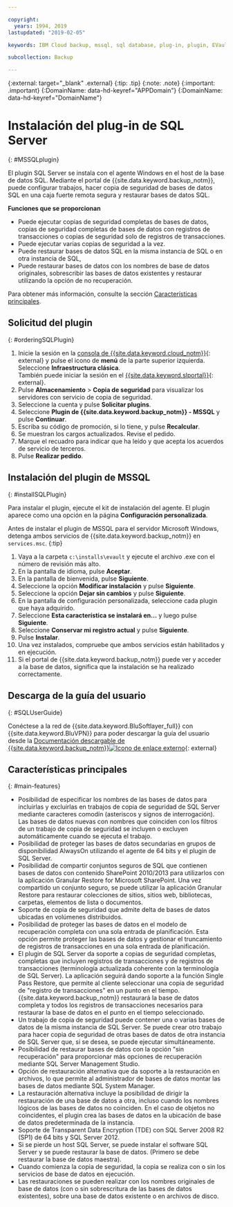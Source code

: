 ```yaml
---

copyright:
  years: 1994, 2019
lastupdated: "2019-02-05"

keywords: IBM Cloud backup, mssql, sql database, plug-in, plugin, EVault, Carbonite, restore SQL

subcollection: Backup

---
```

{:external: target="_blank" .external}
{:tip: .tip}
{:note: .note}
{:important: .important}
{:DomainName: data-hd-keyref="APPDomain"}
{:DomainName: data-hd-keyref="DomainName"}

# Instalación del plug-in de SQL Server
{: #MSSQLplugin}

El plugin SQL Server se instala con el agente Windows en el host de la base de datos SQL. Mediante el portal de {{site.data.keyword.backup_notm}}, puede configurar trabajos, hacer copia de seguridad de bases de datos SQL en una caja fuerte remota segura y restaurar bases de datos SQL.

**Funciones que se proporcionan**

- Puede ejecutar copias de seguridad completas de bases de datos, copias de seguridad completas de bases de datos con registros de transacciones o copias de seguridad solo de registros de transacciones.
- Puede ejecutar varias copias de seguridad a la vez.
- Puede restaurar bases de datos SQL en la misma instancia de SQL o en otra instancia de SQL,
- Puede restaurar bases de datos con los nombres de base de datos originales, sobrescribir las bases de datos existentes y restaurar utilizando la opción de no recuperación.

Para obtener más información, consulte la sección [Características principales](#main-features).

## Solicitud del plugin
{: #orderingSQLPlugin}

1. Inicie la sesión en la [consola de {{site.data.keyword.cloud_notm}}](https://{DomainName}){: external} y pulse el icono de **menú** de la parte superior izquierda. Seleccione **Infraestructura clásica**. <br/>
   También puede iniciar la sesión en el [{{site.data.keyword.slportal}}](https://control.softlayer.com/){: external}.
2. Pulse **Almacenamiento** > **Copia de seguridad** para visualizar los servidores con servicio de copia de seguridad.
3. Seleccione la cuenta y pulse **Solicitar plugins**.
4. Seleccione **Plugin de {{site.data.keyword.backup_notm}} - MSSQL** y pulse **Continuar**.
5. Escriba su código de promoción, si lo tiene, y pulse **Recalcular**.
6. Se muestran los cargos actualizados. Revise el pedido.
7. Marque el recuadro para indicar que ha leído y que acepta los acuerdos de servicio de terceros.
8. Pulse **Realizar pedido**.

## Instalación del plugin de MSSQL
{: #installSQLPlugin}

Para instalar el plugin, ejecute el kit de instalación del agente. El plugin aparece como una opción en la página **Configuración personalizada**.

Antes de instalar el plugin de MSSQL para el servidor Microsoft Windows, detenga ambos servicios de {{site.data.keyword.backup_notm}} en `services.msc`.
{:tip}

1. Vaya a la carpeta `c:\installs\evault` y ejecute el archivo .exe con el número de revisión más alto.
2. En la pantalla de idioma, pulse **Aceptar**.
3. En la pantalla de bienvenida, pulse **Siguiente**.
4. Seleccione la opción **Modificar instalación** y pulse **Siguiente**.
5. Seleccione la opción **Dejar sin cambios** y pulse **Siguiente**.
6. En la pantalla de configuración personalizada, seleccione cada plugin que haya adquirido.
7. Seleccione **Esta característica se instalará en...** y luego pulse **Siguiente**.
8. Seleccione **Conservar mi registro actual** y pulse **Siguiente**.
9. Pulse **Instalar**.
10. Una vez instalados, compruebe que ambos servicios están habilitados y en ejecución.
11. Si el portal de {{site.data.keyword.backup_notm}} puede ver y acceder a la base de datos, significa que la instalación se ha realizado correctamente.

## Descarga de la guía del usuario
{: #SQLUserGuide}

Conéctese a la red de {{site.data.keyword.BluSoftlayer_full}} con {{site.data.keyword.BluVPN}} para poder descargar la guía del usuario desde la [Documentación descargable de {{site.data.keyword.backup_notm}}![Icono de enlace externo](../../icons/launch-glyph.svg "Icono de enlace externo")](http://downloads.service.softlayer.com/evault/Documentation/){: external}

## Características principales
{: #main-features}

- Posibilidad de especificar los nombres de las bases de datos para incluirlas y excluirlas en trabajos de copia de seguridad de SQL Server mediante caracteres comodín (asteriscos y signos de interrogación). Las bases de datos nuevas con nombres que coinciden con los filtros de un trabajo de copia de seguridad se incluyen o excluyen automáticamente cuando se ejecuta el trabajo.
- Posibilidad de proteger las bases de datos secundarias en grupos de disponibilidad AlwaysOn utilizando el agente de 64 bits y el plugin de SQL Server.
- Posibilidad de compartir conjuntos seguros de SQL que contienen bases de datos con contenido SharePoint 2010/2013 para utilizarlos con la aplicación Granular Restore for Microsoft SharePoint. Una vez compartido un conjunto seguro, se puede utilizar la aplicación Granular Restore para restaurar colecciones de sitios, sitios web, bibliotecas, carpetas, elementos de lista o documentos.
- Soporte de copia de seguridad que admite delta de bases de datos ubicadas en volúmenes distribuidos.
- Posibilidad de proteger las bases de datos en el modelo de recuperación completa con una sola entrada de planificación. Esta opción permite proteger las bases de datos y gestionar el truncamiento de registros de transacciones en una sola entrada de planificación.
- El plugin de SQL Server da soporte a copias de seguridad completas, completas que incluyen registros de transacciones y de registros de transacciones (terminología actualizada coherente con la terminología de SQL Server). La aplicación seguirá dando soporte a la función Single Pass Restore, que permite al cliente seleccionar una copia de seguridad de "registro de transacciones" en un punto en el tiempo. {{site.data.keyword.backup_notm}} restaurará la base de datos completa y todos los registros de transacciones necesarios para restaurar la base de datos en el punto en el tiempo seleccionado.
- Un trabajo de copia de seguridad puede contener una o varias bases de datos de la misma instancia de SQL Server. Se puede crear otro trabajo para hacer copia de seguridad de otras bases de datos de otra instancia de SQL Server que, si se desea, se puede ejecutar simultáneamente.
- Posibilidad de restaurar bases de datos con la opción "sin recuperación" para proporcionar más opciones de recuperación mediante SQL Server Management Studio.
- Opción de restauración alternativa que da soporte a la restauración en archivos, lo que permite al administrador de bases de datos montar las bases de datos mediante SQL System Manager.
- La restauración alternativa incluye la posibilidad de dirigir la restauración de una base de datos a otra, incluso cuando los nombres lógicos de las bases de datos no coinciden. En el caso de objetos no coincidentes, el plugin crea las bases de datos en la ubicación de base de datos predeterminada de la instancia.
- Soporte de Transparent Data Encryption (TDE) con SQL Server 2008 R2 (SP1) de 64 bits y SQL Server 2012.
- Si se pierde un host SQL Server, se puede instalar el software SQL Server y se puede restaurar la base de datos. (Primero se debe restaurar la base de datos maestra).
- Cuando comienza la copia de seguridad, la copia se realiza con o sin los servicios de base de datos en ejecución.
- Las restauraciones se pueden realizar con los nombres originales de base de datos (con o sin sobrescritura de las bases de datos existentes), sobre una base de datos existente o en archivos de disco.
